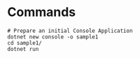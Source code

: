 # Commands

``` shell
# Prepare an initial Console Application
dotnet new console -o sample1
cd sample1/
dotnet run
```